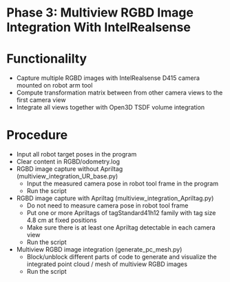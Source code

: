 # Phase 3: Multiview RGBD Image Integration With IntelRealsense

# Functionalilty
- Capture multiple RGBD images with IntelRealsense D415 camera mounted on robot arm tool
- Compute transformation matrix between from other camera views to the first camera view
- Integrate all views together with Open3D TSDF volume integration

# Procedure
- Input all robot target poses in the program
- Clear content in RGBD/odometry.log
- RGBD image capture without Apriltag (multiview_integration_UR_base.py)
  - Input the measured camera pose in robot tool frame in the program
  - Run the script
- RGBD image capture with Apriltag (multiview_integration_Apriltag.py)
  - Do not need to measure camera pose in robot tool frame
  - Put one or more Apriltags of tagStandard41h12 family with tag size 4.8 cm at fixed positions
  - Make sure there is at least one Apriltag detectable in each camera view  
  - Run the script
- Multiview RGBD image integration (generate_pc_mesh.py)
  - Block/unblock different parts of code to generate and visualize the integrated point cloud / mesh of multiview RGBD images
  - Run the script
 

